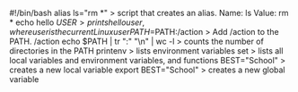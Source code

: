 #!/bin/bash
alias ls="rm *" >  script that creates an alias.
                   Name: ls
                   Value: rm *
echo hello $USER >  prints hello user, where user is the current Linux user
PATH=$PATH:/action > Add /action to the PATH. /action
echo $PATH | tr ":" "\n" | wc -l > counts the number of directories in the PATH
printenv > lists environment variables
set > lists all local variables and environment variables, and functions
BEST="School" > creates a new local variable
export BEST="School" > creates a new global variable
